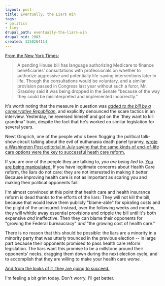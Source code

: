 ```yaml
--- 
layout: post
title: Eventually, the Liars Win
tags: 
- politics
- lies
drupal_path: eventually-the-liars-win
drupal_nid: 2003
created: 1250264114
---
```

<a href="http://www.nytimes.com/2009/08/14/health/policy/14panel.html?partner=rss&emc=rss">From the New York Times:</a>

<blockquote>A pending House bill has language authorizing Medicare to finance beneficiaries’ consultations with professionals on whether to authorize aggressive and potentially life-saving interventions later in life. Though the consultations would be voluntary, and a similar provision passed in Congress last year without such a furor, Mr. Grassley said it was being dropped in the Senate “because of the way they could be misinterpreted and implemented incorrectly.”</blockquote>

It's worth noting that the measure in question was <em><a href="http://voices.washingtonpost.com/ezra-klein/2009/08/is_the_government_going_to_eut.html">added to the bill by a conservative Republican</a></em>, and explicitly denounced the scare tactics in an interview. Yesterday, he reversed himself and got on the 'they want to kill grandma" train, despite the fact that he's worked on similar legislation for several years.



Newt Gingrich, one of the people who's been flogging the political talk-show circuit talking about the evil of euthanasia death panel tyranny, <a href="http://views.washingtonpost.com/healthcarerx/panelists/2009/07/right-gingrich.html">wrote a Washington Post editorial in July saying that the same kinds of end-of-life care options were the key to successful heath care reform.</a>



If you are one of the people they are talking to, <em>you are being lied to.</em> <a href="http://www.the19thfloor.net/archives/2009/08/with_friends_li.html">You are being manipulated.</a> If you have legitimate concerns about Health Care reform, the liars do not care: they are not interested in making it better. Because improving health care is not as important as scaring you and making their political opponents fail.



I'm almost convinced at this point that health care and health insurance reform is dead thanks to the efforts of the liars: They will not kill the bill, because that would leave them publicly "blame-able" for spiraling costs and the plight of the uninsured. Instead, over the following weeks and months, they will whittle away essential provisions and cripple the bill until it's both expensive <em>and</em> ineffective. Then they can blame their opponents for "growing the Federal bureaucracy" <em>and</em> "the growing cost of health care."



There is no reason that this should be possible: the liars are a minority in a minority party that was utterly trounced in the previous election -- in large part because their opponents promised to pass health care reform legislation. The liars want this promise to be a millstone around their opponents' necks, dragging them down during the next election cycle, and to accomplish that they are willing to make your health care <em>worse.</em>



<a href="http://www.nytimes.com/2009/08/14/opinion/14krugman.html">And from the looks of it, they are going to succeed.</a>



I'm feeling a bit grim today. Don't worry. I'll get better.
